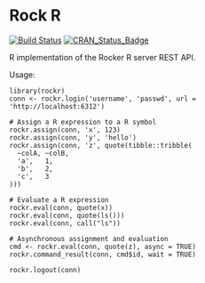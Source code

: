 # Rock R

[![Build Status](https://travis-ci.com/obiba/rockr.svg?branch=master)](https://travis-ci.com/obiba/rockr)
[![CRAN_Status_Badge](http://www.r-pkg.org/badges/version/rockr)](https://cran.r-project.org/package=rockr)

R implementation of the Rocker R server REST API.

Usage:

```
library(rockr)
conn <- rockr.login('username', 'passwd', url = 'http://localhost:6312')

# Assign a R expression to a R symbol
rockr.assign(conn, 'x', 123)
rockr.assign(conn, 'y', 'hello')
rockr.assign(conn, 'z', quote(tibble::tribble(
  ~colA, ~colB,
  'a',   1,
  'b',   2,
  'c',   3
)))

# Evaluate a R expression
rockr.eval(conn, quote(x))
rockr.eval(conn, quote(ls()))
rockr.eval(conn, call("ls"))

# Asynchronous assignment and evaluation
cmd <- rockr.eval(conn, quote(z), async = TRUE)
rockr.command_result(conn, cmd$id, wait = TRUE)

rockr.logout(conn)
```

